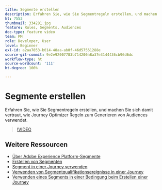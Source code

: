 ```yaml
---
title: Segmente erstellen
description: Erfahren Sie, wie Sie Segmentregeln erstellen, und machen Sie sich damit vertraut, wie Journey Optimizer Regeln zum Generieren von Audiences verwendet.
kt: 7553
thumbnail: 334281.jpg
feature: Rules, Segments, Audiences
doc-type: feature video
team: PM
role: Developer, User
level: Beginner
exl-id: a2aa7853-b014-48aa-ab0f-46d57561288e
source-git-commit: 9e2e92007783b714200a8a37e3144436cb96d6dc
workflow-type: ht
source-wordcount: '111'
ht-degree: 100%

---
```


# Segmente erstellen

Erfahren Sie, wie Sie Segmentregeln erstellen, und machen Sie sich damit vertraut, wie Journey Optimizer Regeln zum Generieren von Audiences verwendet.

>[!VIDEO](https://video.tv.adobe.com/v/334281?quality=12)

## Weitere Ressourcen

* [Über Adobe Experience Platform-Segmente](https://experienceleague.adobe.com/docs/journey-optimizer/using/segment/segments/about-segments.html?lang=de)
* [Erstellen von Segmenten](https://experienceleague.adobe.com/docs/journey-optimizer/using/segment/segments/creating-a-segment.html?lang=de)
* [Segment in einer Journey verwenden](https://experienceleague.adobe.com/docs/journey-optimizer/using/orchestrate-journeys/about-journey-building/read-segment.html?lang=de)
* [Verwenden von Segmentqualifikationsereignisse in einer Journey](https://experienceleague.adobe.com/docs/journey-optimizer/using/orchestrate-journeys/about-journey-building/segment-qualification-events.html?lang=de)
* [Verwenden eines Segments in einer Bedingung beim Erstellen einer Journey](https://experienceleague.adobe.com/docs/journey-optimizer/using/orchestrate-journeys/about-journey-building/condition-activity.html?lang=de#using-a-segment)
